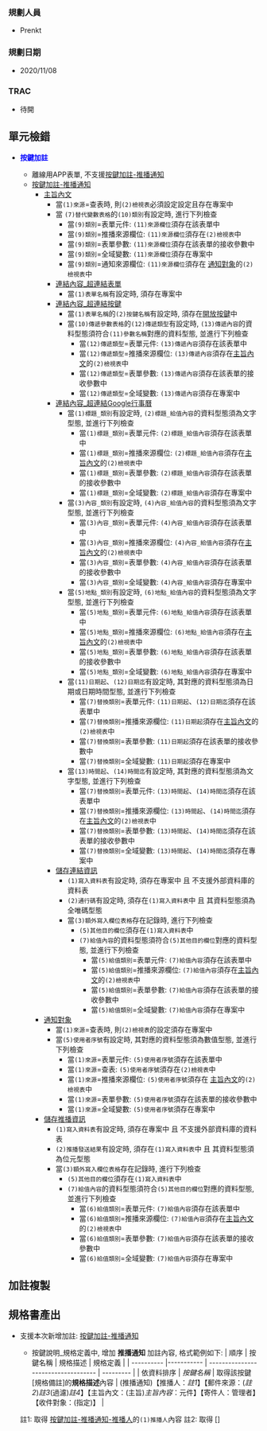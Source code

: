 ### <div id="user">規劃人員</div>
* Prenkt

### <div id="updatedate">規劃日期</div>
* 2020/11/08

### <div id="trac">TRAC</div>
* 待開


## <div id="unit-detection">單元檢錯</div>
* <p id="fieldbreak1" style="color:blue;font-weight:bold">按鍵加註</p>

    * 離線用APP表單, 不支援[按鍵加註-推播通知](link_MAENotice)
    * [按鍵加註-推播通知](link_MAENotice)
        *  [主旨內文](link_MAENotice_fieldbreak3)
            * 當`(1)來源`=查表時, 則`(2)檢視表`必須設定設定且存在專案中
            * 當 `(7)替代變數表格`的`(10)類別`有設定時, 進行下列檢查
                * 當`(9)類別`=表單元件: `(11)來源欄位`須存在該表單中
                * 當`(9)類別`=推播來源欄位: `(11)來源欄位`須存在`(2)檢視表`中
                * 當`(9)類別`=表單參數: `(11)來源欄位`須存在該表單的接收參數中
                * 當`(9)類別`=全域變數: `(11)來源欄位`須存在專案中
                * 當`(9)類別`=通知來源欄位: `(11)來源欄位`須存在 [通知對象][link_MAENotice_fieldbreak4]的`(2)檢視表`中
            * [連結內容_超連結表單][link_linkform]
                * 當`(1)表單名稱`有設定時, 須存在專案中
            * [連結內容_超連結按鍵][link_linkbutton]
                * 當`(1)表單名稱`的`(2)按鍵名稱`有設定時, 須存在[開放按鍵][link_ExternalCallButton]中
                * 當`(10)傳遞參數表格`的`(12)傳遞類型`有設定時, `(13)傳遞內容`的資料型態須符合`(11)參數名稱`對應的資料型態, 並進行下列檢查
                    * 當`(12)傳遞類型`=表單元件: `(13)傳遞內容`須存在該表單中
                    * 當`(12)傳遞類型`=推播來源欄位: `(13)傳遞內容`須存在[主旨內文](link_MAENotice_fieldbreak3)的`(2)檢視表`中
                    * 當`(12)傳遞類型`=表單參數: `(13)傳遞內容`須存在該表單的接收參數中
                    * 當`(12)傳遞類型`=全域變數: `(13)傳遞內容`須存在專案中
            * [連結內容_超連結Google行事曆][link_linkgooglecalendar]
                * 當`(1)標題_類別`有設定時, `(2)標題_給值內容`的資料型態須為文字型態, 並進行下列檢查
                    * 當`(1)標題_類別`=表單元件: `(2)標題_給值內容`須存在該表單中
                    * 當`(1)標題_類別`=推播來源欄位: `(2)標題_給值內容`須存在[主旨內文](link_MAENotice_fieldbreak3)的`(2)檢視表`中
                    * 當`(1)標題_類別`=表單參數: `(2)標題_給值內容`須存在該表單的接收參數中
                    * 當`(1)標題_類別`=全域變數: `(2)標題_給值內容`須存在專案中
                * 當`(3)內容_類別`有設定時, `(4)內容_給值內容`的資料型態須為文字型態, 並進行下列檢查
                    * 當`(3)內容_類別`=表單元件: `(4)內容_給值內容`須存在該表單中
                    * 當`(3)內容_類別`=推播來源欄位: `(4)內容_給值內容`須存在[主旨內文](link_MAENotice_fieldbreak3)的`(2)檢視表`中
                    * 當`(3)內容_類別`=表單參數: `(4)內容_給值內容`須存在該表單的接收參數中
                    * 當`(3)內容_類別`=全域變數: `(4)內容_給值內容`須存在專案中
                * 當`(5)地點_類別`有設定時, `(6)地點_給值內容`的資料型態須為文字型態, 並進行下列檢查
                    * 當`(5)地點_類別`=表單元件: `(6)地點_給值內容`須存在該表單中
                    * 當`(5)地點_類別`=推播來源欄位: `(6)地點_給值內容`須存在[主旨內文](link_MAENotice_fieldbreak3)的`(2)檢視表`中
                    * 當`(5)地點_類別`=表單參數: `(6)地點_給值內容`須存在該表單的接收參數中
                    * 當`(5)地點_類別`=全域變數: `(6)地點_給值內容`須存在專案中
                * 當`(11)日期起`、`(12)日期迄`有設定時, 其對應的資料型態須為日期或日期時間型態, 並進行下列檢查
                    * 當`(7)替換類別`=表單元件: `(11)日期起`、`(12)日期迄`須存在該表單中
                    * 當`(7)替換類別`=推播來源欄位: `(11)日期起`須存在[主旨內文](link_MAENotice_fieldbreak3)的`(2)檢視表`中
                    * 當`(7)替換類別`=表單參數: `(11)日期起`須存在該表單的接收參數中
                    * 當`(7)替換類別`=全域變數: `(11)日期起`須存在專案中
                * 當`(13)時間起`、`(14)時間迄`有設定時, 其對應的資料型態須為文字型態, 並進行下列檢查
                    * 當`(7)替換類別`=表單元件: `(13)時間起`、`(14)時間迄`須存在該表單中
                    * 當`(7)替換類別`=推播來源欄位: `(13)時間起`、`(14)時間迄`須存在[主旨內文](link_MAENotice_fieldbreak3)的`(2)檢視表`中
                    * 當`(7)替換類別`=表單參數: `(13)時間起`、`(14)時間迄`須存在該表單的接收參數中
                    * 當`(7)替換類別`=全域變數: `(13)時間起`、`(14)時間迄`須存在專案中                
            * [儲存連結資訊][link_savelinkinfo]
                * `(1)寫入資料表`有設定時, 須存在專案中 且 不支援外部資料庫的資料表
                * `(2)通行碼`有設定時, 須存在`(1)寫入資料表`中 且 其資料型態須為全唯碼型態
                * 當`(3)額外寫入欄位表格`存在記錄時, 進行下列檢查
                    * `(5)其他目的欄位`須存在`(1)寫入資料表`中
                    * `(7)給值內容`的資料型態須符合`(5)其他目的欄位`對應的資料型態, 並進行下列檢查
                        * 當`(5)給值類別`=表單元件: `(7)給值內容`須存在該表單中
                        * 當`(5)給值類別`=推播來源欄位: `(7)給值內容`須存在[主旨內文](link_MAENotice_fieldbreak3)的`(2)檢視表`中
                        * 當`(5)給值類別`=表單參數: `(7)給值內容`須存在該表單的接收參數中
                        * 當`(5)給值類別`=全域變數: `(7)給值內容`須存在專案中            
        * [通知對象][link_MAENotice_fieldbreak4]
            * 當`(1)來源`=查表時, 則`(2)檢視表`的設定須存在專案中
            * 當`(5)使用者序號`有設定時, 其對應的資料型態須為數值型態, 並進行下列檢查
                * 當`(1)來源`=表單元件: `(5)使用者序號`須存在該表單中
                * 當`(1)來源`=查表: `(5)使用者序號`須存在`(2)檢視表`中
                * 當`(1)來源`=推播來源欄位: `(5)使用者序號`須存在 [主旨內文](link_MAENotice_fieldbreak3)的`(2)檢視表`中
                * 當`(1)來源`=表單參數: `(5)使用者序號`須存在該表單的接收參數中
                * 當`(1)來源`=全域變數: `(5)使用者序號`須存在專案中
        * [儲存推播資訊][link_savenoticeinfo]
            * `(1)寫入資料表`有設定時, 須存在專案中 且 不支援外部資料庫的資料表
            * `(2)推播發送結果`有設定時, 須存在`(1)寫入資料表`中 且 其資料型態須為位元型態
            * 當`(3)額外寫入欄位表格`存在記錄時, 進行下列檢查
                * `(5)其他目的欄位`須存在`(1)寫入資料表`中
                * `(7)給值內容`的資料型態須符合`(5)其他目的欄位`對應的資料型態, 並進行下列檢查
                    * 當`(6)給值類別`=表單元件: `(7)給值內容`須存在該表單中
                    * 當`(6)給值類別`=推播來源欄位: `(7)給值內容`須存在[主旨內文](link_MAENotice_fieldbreak3)的`(2)檢視表`中
                    * 當`(6)給值類別`=表單參數: `(7)給值內容`須存在該表單的接收參數中
                    * 當`(6)給值類別`=全域變數: `(7)給值內容`須存在專案中     



## <div id="annotation_copy">加註複製</div>



## <div id="specification_output">規格書產出</div>
* 支援本次新增加註: [按鍵加註-推播通知][link_MAENotice]
    * 按鍵說明_規格定義中, 增加 **推播通知** 加註內容, 格式範例如下:
    | 順序       | 按鍵名稱    | 規格描述                              | 規格定義  |
    | ---------- |----------- | -----------------------------------  | --------- |
    | 依資料排序  | *按鍵名稱*  | 取得該按鍵[規格備註]的**規格描述**內容 | (推播通知)【推播人：*註1*】【郵件來源：(*註2*)*註3*(過濾)*註4*】【主旨內文：(主旨)*主旨內容*：元件】【寄件人：管理者】【收件對象：(指定)】 |

    註1: 取得 [按鍵加註-推播通知-推播人](link_MAENotice_fieldbreak2)的`(1)推播人`內容
    註2: 取得 []






<!-- 超連結 -->
[link_MAENotice]:MAENotice.md "按鍵加註-推播通知"
[link_MAENotice_fieldbreak2]: MAENotice.md#fieldbreak2 "欄位說明/推播人"
[link_MAENotice_fieldbreak3]: MAENotice.md#fieldbreak3 "欄位說明/主旨內文"
[link_MAENotice_fieldbreak4]: MAENotice.md#fieldbreak4 "欄位說明/通知對象"
[link_savelinkinfo]:MAENotice.md#MAENotice-SaveLinkInfo.md "儲存連結資訊"
[link_savenoticeinfo]:MAENotice.md#MAENotice-SaveNoticeInfo.md "儲存推播資訊"
[link_ExternalCallButton]:/8.10.0/IDE/Specification/ExternalCallButton/README "開放按鍵"

[link_linkform]:MAENotice-Link-Form.md "連結內容_超連結表單"
[link_linkbutton]:MAENotice-Link-Button.md "連結內容_超連結按鍵"
[link_linkgooglecalendar]:MAENotice-Link-GoogleCalendar.md "連結內容_超連結Google行事曆"


